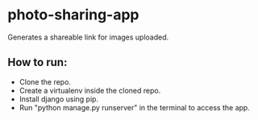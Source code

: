 # photo-sharing-app
Generates a shareable link for images uploaded.

## How to run:
- Clone the repo.
- Create a virtualenv inside the cloned repo.
- Install django using pip.
- Run "python manage.py runserver" in the terminal to access the app.
